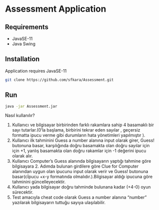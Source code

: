 #  Assessment Application 


## Requirements
- JavaSE-11
- Java Swing


## Installation

Application requires JavaSE-11


```sh
git clone https://github.com/sfkara/Assessment.git

```
## Run

```sh
java -jar Assessment.jar

```
Nasıl kullanılır?
1. Kullanıcı ve bilgisayar birbirinden farklı rakamlara sahip 4 basamaklı bir sayı tutarlar.(0’la başlama,
birbirini tekrar eden sayılar , geçersiz formatta ipucu verme gibi durumların hata yönetimleri
yapılmıştır ).
2. Kullanıcı ilk tahminini Guess a number alanına input olarak girer, Guess! butonuna basar, karşılığında doğru
basamakta olan doğru sayılar için için +1, yanlış basamakta olan doğru rakamlar için -1 değerini ipucu
olarak alır.
3. Kullanıcı Computer’s Guess alanında bilgisayarın yaptığı tahmine göre bilgisayara 2. Adımda bulunan
girdilere göre Clue for Computer alanından uygun olan ipucunu input olarak verir ve Guess! butonuna basar(cİpucu
+x-y formatında olmalıdır.).Bilgisayar aldığı ipucuna göre tahminini güncelleyecektir.
4. Kullanıcı yada bilgisayar doğru tahminde bulunana kadar (+4-0) oyun sürecektir.
5. Test amacıyla cheat code olarak Guess a number alanına “number” yazılarak bilgisayarın tuttuğu
sayıya ulaşılabilir.
